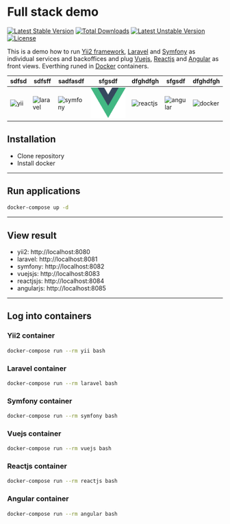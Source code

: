 # Full stack demo
[![Latest Stable Version](https://poser.pugx.org/claudejanz/php-javascript/v/stable.svg)](https://packagist.org/packages/claudejanz/php-javascript) [![Total Downloads](https://poser.pugx.org/claudejanz/php-javascript/downloads.svg)](https://packagist.org/packages/claudejanz/php-javascript) [![Latest Unstable Version](https://poser.pugx.org/claudejanz/php-javascript/v/unstable.svg)](https://packagist.org/packages/claudejanz/php-javascript) [![License](https://poser.pugx.org/claudejanz/php-javascript/license.svg)](https://packagist.org/packages/claudejanz/php-javascript)

This is a demo how to run [Yii2 framework][yii-link], [Laravel][laravel-link] and [Symfony][symfony-link] as individual services and backoffices and plug [Vuejs][vuejs-link], [Reactjs][reactjs-link] and [Angular][angular-link] as front views.
Everthing runed in [Docker][docker-link] containers.



| sdfsd | sdfsff | sadfasdf | sfgsdf | dfghdfgh|sfgsdf | dfghdfgh|
| --- | --- | --- | --- | --- | --- | --- |
| ![yii][yii-logo] | ![laravel][laravel-logo] | ![symfony][symfony-logo] | ![vuejs][vuejs-logo] | ![reactjs][reactjs-logo] | ![angular][angular-logo] | ![docker][docker-logo] |


## Installation
- Clone repository
- Install docker
---
## Run applications
```bash
docker-compose up -d
```
---
## View result

- yii2: http://localhost:8080
- laravel: http://localhost:8081
- symfony: http://localhost:8082
- vuejsjs: http://localhost:8083
- reactjsjs: http://localhost:8084
- angularjs: http://localhost:8085

---
## Log into containers

### Yii2 container
```bash
docker-compose run --rm yii bash
```
### Laravel container
```bash
docker-compose run --rm laravel bash
```
### Symfony container
```bash
docker-compose run --rm symfony bash
```
### Vuejs container
```bash
docker-compose run --rm vuejs bash
```
### Reactjs container
```bash
docker-compose run --rm reactjs bash
```
### Angular container
```bash
docker-compose run --rm angular bash
```

[yii-link]: https://www.yiiframework.com/
[laravel-link]: https://laravel.com/
[symfony-link]: https://symfony.com/
[vuejs-link]: https://vuejs.org/
[reactjs-link]: https://reactjs.org/
[angular-link]: https://angular.io/
[docker-link]: https://www.docker.com/
[mysql-link]: https://www.mysql.com/
[yii-logo]: https://www.yiiframework.com/image/yii_logo_light.svg
[laravel-logo]: https://github.com/laravel/art/blob/master/Laravel-l-slant.svg
[symfony-logo]: https://symfony.com/logos/symfony_black_02.svg
[vuejs-logo]: https://github.com/vuejs/art/blob/master/logo.svg
[reactjs-logo]: https://commons.wikimedia.org/wiki/File:React-icon.svg
[angular-logo]: https://angular.io/assets/images/logos/angular/angular.svg
[docker-logo]: https://www.docker.com/sites/default/files/horizontal.png
[mysql-logo]: https://www.mysql.com/common/logos/logo-mysql-170x115.png